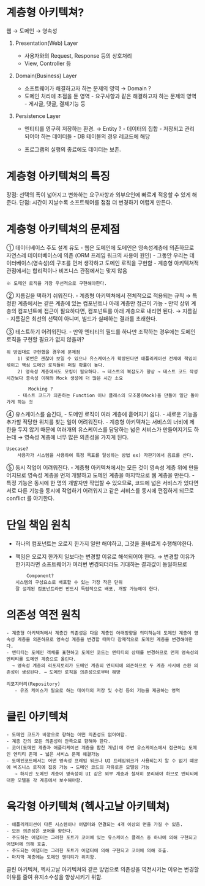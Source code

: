 # 계층형 아키텍쳐?

웹 → 도메인 → 영속성

1) Presentation(Web) Layer 

	- 사용자와의 Request, Response 등의 상호처리
	- View, Controller 등

2) Domain(Business) Layer

	- 소프트웨어가 해결하고자 하는 문제의 영역        →	   Domain ?
	- 도메인 처리에 초점을 둔 영역 				- 요구사항과 같은 해결하고자 하는 문제의 영역  
								- 게시글, 댓글, 결제기능 등

3) Persistence Layer

	- 엔티티를 영구히 저장하는 환경.		 →	   Entity ?	
								- 데이터의 집합
								- 저장되고 관리되어야 하는 데이터들
								- DB 테이블의 경우 레코드에 해당

	- 프로그램의 실행의 종료에도 데이터는 보존.


# 계층형 아키텍쳐의 특징

장점: 선택의 폭이 넓어지고 변화하는 요구사항과 외부요인에 빠르게 적응할 수 있게 해준다.
단점: 시간이 지날수록 소프트웨어를 점점 더 변경하기 어렵게 만든다.


# 계층형 아키텍쳐의 문제점

① 데이터베이스 주도 설계 유도
	- 웹은 도메인에 도메인은 영속성계층에 의존하므로 자연스레 데이터베이스에 의존 (ORM 프레임 워크의 사용이 원인)
	- 그동안 우리는 데이터베이스(영속성)의 구조를 먼저 생각하고 도메인 로직을 구현함
	- 계층형 아키텍쳐적 관점에서는 합리적이나 비즈니스 관점에서는 맞지 않음

	※ 도메인 로직을 가장 우선적으로 구현해야한다.


② 지름길을 택하기 쉬워진다.
	- 계층형 아키텍쳐에서 전체적으로 적용되는 규칙 → 특정한 계층에서는 같은 계층에 있는 컴포넌트나 아래 계층만 접근이 가능
	- 만약 상위 계층의 컴포넌트에 접근이 필요하다면, 컴포넌트를 아래 계층으로 내리면 된다. → 지름길
	- 지름길은 최선의 선택이 아니며, 빌드가 실패하는 결과를 초래한다.


③ 테스트하기 어려워진다.
	- 만약 엔티티의 필드를 하나만 조작하는 경우에는 도메인 로직을 구현할 필요가 없지 않을까? 
	
	위 방법대로 구현했을 경우에 문제점
	    1) 몇번은 괜찮아 보일 수 있으나 유스케이스가 확장된다면 애플리케이션 전체에 책임이 섞이고 핵심 도메인 로직들이 퍼질 확률이 높다.
	    2) 영속성 계층에서도 모킹이 필요하다. → 테스트의 복잡도가 향상 → 테스트 코드 작성시간보다 종속성 이해와 Mock 생성에 더 많은 시간 소요

            Mocking ?
	    - 테스트 코드가 의존하는 Function 이나 클래스의 모조품(Mock)을 만들어 일단 돌아가게 하는 것


④ 유스케이스를 숨긴다,
	- 도메인 로직이 여러 계층에 흩어지기 쉽다.
	- 새로운 기능을 추가할 적당한 위치를 찾는 일이 어려워진다.
	- 계층형 아키텍쳐는 서비스의 너비에 제한을 두지 않기 때문에 여러개의 유스케이스를 담당하는 넓은 서비스가 만들어지기도 하는데 → 영속성 계층에 너무 많은 의존성을 가지게 된다.

	Usecase?
	    사용자가 시스템을 사용하여 특정 목표를 달성하는 방법 ex) 자판기에서 음료를 산다.

⑤ 동시 작업이 어려워진다.
	- 계층형 아키텍쳐에서는 모든 것이 영속성 계층 위에 만들어지므로 영속성 계층을 먼저 개발하고 도메인 계층을 마지막으로 웹 계층을 만든다.
	- 특정 기능은 동시에 한 명의 개발자만 작업할 수 있으므로, 코드에 넓은 서비스가 있다면 서로 다른 기능을 동시에 작업하기 어려워지고
	  같은 서비스를 동시에 편집하게 되므로 conflict 를 야기한다.

	

# 단일 책임 원칙
- 하나의 컴포넌트는 오로지 한가지 일만 해야하고, 그것을 올바르게 수행해야한다.
- 책임은 오로지 한가지 일보다는 변경할 이유로 해석되어야 한다. → 변경할 이유가 한가지라면 소프트웨어가 여러번 변경되더라도 기대하는 결과값이 동일하므로

          Component?
	  시스템의 구성요소로 배포할 수 있는 가장 작은 단위
	  잘 설계된 컴포넌트라면 반드시 독립적으로 배포, 개발 가능해야 한다.


# 의존성 역전 원칙
	- 계층형 아키텍쳐에서 계층간 의존성은 다음 계층인 아래방향을 의미하는데 도메인 계층이 영속성 계층을 의존하므로 영속성 계층을 변경할 때마다 잠재적으로 도메인 계층을 변경해야한다.
	- 엔티티는 도메인 객체를 표현하고 도메인 코드는 엔티티의 상태를 변경하므로 먼저 영속성의 엔티티를 도메인 계층으로 올린다. 
	  → 영속성 계층의 리포지토리가 도메인 계층의 엔티티에 의존하므로 두 계층 사시에 순환 의존성이 생성된다. → 도메인 로직을 의존성으로부터 해방

	리포지터리(Repository)
	   - 유즈 케이스가 필요로 하는 데이터의 저장 및 수정 등의 기능을 제공하는 영역

# 클린 아키텍쳐
	- 도메인 코드가 바깥으로 향하는 어떤 의존성도 없어야함.
	- 계층 간의 모든 의존성이 안쪽으로 향해야 한다.
	- 코어(도메인 계층과 애플리케이션 계층을 합친 개념)에 주변 유스케이스에서 접근하는 도메인 엔티티 존재 → 넓은 서비스 문제 해결가능
	- 도메인코드에서는 어떤 영속성 프레임 워크나 UI 프레임워크가 사용되는지 알 수 없기 떄문에 비즈니스 로직에 집중 가능 → 도메인 코드의 자유로운 모델링 가능
	   → 하지만 도메인 계층이 영속성이 UI 같은 외부 계층과 철저히 분리돼야 하므로 엔티티에 대한 모델을 각 계층에서 보수해야함.

# 육각형 아키텍쳐 (헥사고날 아키텍쳐)
	- 애플리캐이션이 다른 시스템이나 어댑터와 연결되는 4개 이상의 면을 가질 수 있음.
	- 모든 의존성은 코어를 향한다.
	- 주도하는 어댑터는 그러한 포트가 코어에 있는 유스케이스 클래스 중 하나에 의해 구현되고 어댑터에 의해 호출.
	- 주도되는 어댑터는 그러한 포트가 어댑터에 의해 구현되고 코어에 의해 호출.
	- 마지막 계층에는 도메인 엔티티가 위치함.

클린 아키텍쳐, 헥사고날 아키텍쳐와 같은 방법으로 의존성을 역전시키는 이유는 변경할 이유를 줄여 유지소수성을 향상시키기 위함.

	



